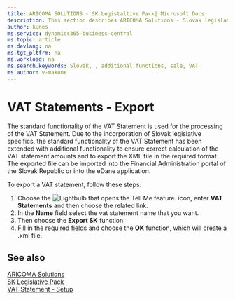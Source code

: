 ```yaml
---
title: ARICOMA SOLUTIONS - SK Legistaltive Pack| Microsoft Docs
description: This section describes ARICOMA Solutions - Slovak legislation
author: kunes
ms.service: dynamics365-business-central
ms.topic: article
ms.devlang: na
ms.tgt_pltfrm: na
ms.workload: na
ms.search.keywords: Slovak, , additional functions, sale, VAT
ms.author: v-makune
---
```

# VAT Statements - Export

The standard functionality of the VAT Statement is used for the processing of the VAT Statement. Due to the incorporation of Slovak legislative specifics, the standard functionality of the VAT Statement has been extended with additional functionality to ensure correct calculation of the VAT statement amounts and to export the XML file in the required format. The exported file can be imported into the Financial Administration portal of the Slovak Republic or into the eDane application.

To export a VAT statement, follow these steps:

1. Choose the ![Lightbulb that opens the Tell Me feature.](media/ui-search/search_small.png "Tell me what you want to do") icon, enter **VAT Statements** and then choose the related link.
2. In the **Name** field select the vat statement name that you want.
3. Then choose the **Export SK** function.
4. Fill in the required fields and choose the **OK** function, which will create a .xml file.

## See also

[ARICOMA Solutions](solutions.md)  
[SK Legislative Pack](sk-legislative-pack.md)  
[VAT Statement - Setup](sk-vat-statement-setup.md)
